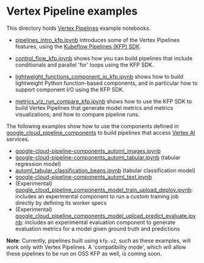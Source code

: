# Vertex Pipeline examples

This directory holds [Vertex Pipelines](https://cloud.google.com/vertex-ai/docs/pipelines) example notebooks.

- [pipelines_intro_kfp.ipynb](./pipelines_intro_kfp.ipynb) introduces some of the Vertex Pipelines features, using the [Kubeflow Pipelines (KFP) SDK](https://www.kubeflow.org/docs/components/pipelines/).

- [control_flow_kfp.ipynb](./control_flow_kfp.ipynb) shows how you can build pipelines that include conditionals and parallel 'for' loops using the KFP SDK.
- [lightweight_functions_component_io_kfp.ipynb](./lightweight_functions_component_io_kfp.ipynb) shows how to build lightweight Python function-based components, and in particular how to support component I/O using the KFP SDK.
- [metrics_viz_run_compare_kfp.ipynb](./metrics_viz_run_compare_kfp.ipynb) shows how to use the KFP SDK to build Vertex Pipelines that generate model metrics and metrics visualizations; and how to compare pipeline runs.

The following examples show how to use the components defined in [google_cloud_pipeline_components](https://github.com/kubeflow/pipelines/tree/master/components/google-cloud) to build pipelines that access [Vertex AI](https://cloud.google.com/vertex-ai/) services.

- [google-cloud-pipeline-components_automl_images.ipynb](./google-cloud-pipeline-components_automl_images.ipynb)
- [google-cloud-pipeline-components_automl_tabular.ipynb](./google-cloud-pipeline-components_automl_tabular.ipynb) (tabular regression model)
- [automl_tabular_classification_beans.ipynb](./automl_tabular_classification_beans.ipynb) (tabular classification model)
- [google-cloud-pipeline-components_automl_text.ipynb](.google-cloud-pipeline-components_automl_text.ipynb)
- (Experimental) [google_cloud_pipeline_components_model_train_upload_deploy.ipynb](./google_cloud_pipeline_components_model_train_upload_deploy.ipynb): includes an experimental component to run a custom training job directly by defining its worker specs
- (Experimental) [google_cloud_pipeline_components_model_upload_predict_evaluate.ipynb](./google_cloud_pipeline_components_model_upload_predict_evaluate.ipynb): includes an experimental evaluation component to generate evaluation metrics for a model given ground truth and predictions

**Note**: Currently, pipelines built using `kfp.v2`, such as these examples, will work only with Vertex Pipelines.
A 'compatibility mode', which will allow these pipelines to be run on OSS KFP as well, is coming soon.
